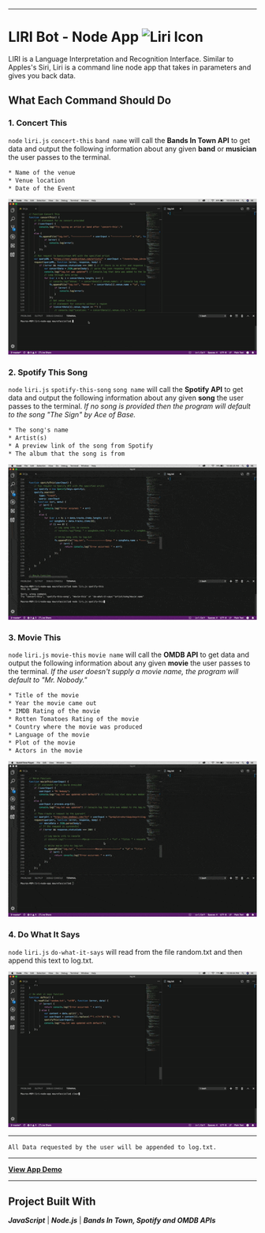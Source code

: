 - - - 
# LIRI Bot - Node App  ![Liri Icon](https://img.icons8.com/cotton/64/000000/artificial-intelligence.png)
LIRI is a Language Interpretation and Recognition Interface.
Similar to Apples's Siri, Liri is a command line node app that takes in parameters and gives you back data.

## What Each Command Should Do

### 1. Concert This
`node` `liri.js` `concert-this` `band name` will call the **Bands In Town API** to get data and output the following information about any given **band** or **musician** the user passes to the terminal.

    * Name of the venue
    * Venue location
    * Date of the Event

![Concert This](Gifs/Concert-this-sm.gif)
    
### 2. Spotify This Song
`node` `liri.js` `spotify-this-song` `song name` will call the **Spotify API** to get data and output the following information about any given **song** the user passes to the terminal. _If no song is provided then the program will default to the song "The Sign" by Ace of Base._

    * The song's name
    * Artist(s)
    * A preview link of the song from Spotify
    * The album that the song is from

![Spotify This Song](Gifs/Spotify-this-song-sm.gif)

### 3. Movie This
`node` `liri.js` `movie-this` `movie name` will call the **OMDB API** to get data and output the following information about any given **movie** the user passes to the terminal. _If the user doesn't supply a movie name, the program will default to "Mr. Nobody."_

    * Title of the movie
    * Year the movie came out
    * IMDB Rating of the movie
    * Rotten Tomatoes Rating of the movie
    * Country where the movie was produced
    * Language of the movie
    * Plot of the movie
    * Actors in the movie

![Movie This](Gifs/Movie-this-sm.gif)

### 4. Do What It Says
`node` `liri.js` `do-what-it-says` will read from the file random.txt and then append this text to log.txt.

![Do What It Says](Gifs/Do-this-sm.gif)

- - -
```
All Data requested by the user will be appended to log.txt.
```
- - - 
**[View App Demo](https://dendevpro.github.io/bootstrap-portfolio/portfolio.html)**
- - - 
## Project Built With
**_JavaScript_**  |  **_Node.js_**  |  **_Bands In Town, Spotify and OMDB APIs_**

